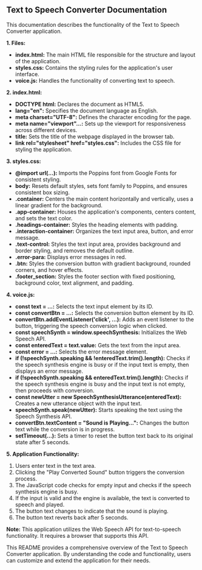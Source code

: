 ## Text to Speech Converter Documentation

This documentation describes the functionality of the Text to Speech Converter application.

**1. Files:**

* **index.html:** The main HTML file responsible for the structure and layout of the application.
* **styles.css:** Contains the styling rules for the application's user interface.
* **voice.js:**  Handles the functionality of converting text to speech.

**2. index.html:**

* **DOCTYPE html:**  Declares the document as HTML5.
* **lang="en":**  Specifies the document language as English.
* **meta charset="UTF-8":**  Defines the character encoding for the page.
* **meta name="viewport"...:**  Sets up the viewport for responsiveness across different devices.
* **title:**  Sets the title of the webpage displayed in the browser tab.
* **link rel="stylesheet" href="styles.css":**  Includes the CSS file for styling the application.

**3. styles.css:**

* **@import url(...):** Imports the Poppins font from Google Fonts for consistent styling.
* **body:**  Resets default styles, sets font family to Poppins, and ensures consistent box sizing.
* **.container:**  Centers the main content horizontally and vertically, uses a linear gradient for the background.
* **.app-container:**  Houses the application's components, centers content, and sets the text color.
* **.headings-container:**  Styles the heading elements with padding.
* **.interaction-container:**  Organizes the text input area, button, and error message.
* **.text-control:**  Styles the text input area, provides background and border styling, and removes the default outline.
* **.error-para:**  Displays error messages in red.
* **.btn:**  Styles the conversion button with gradient background, rounded corners, and hover effects.
* **.footer_section:** Styles the footer section with fixed positioning, background color, text alignment, and padding.

**4. voice.js:**

* **const text = ...:**  Selects the text input element by its ID.
* **const convertBtn = ...:**  Selects the conversion button element by its ID.
* **convertBtn.addEventListener('click', ...):**  Adds an event listener to the button, triggering the speech conversion logic when clicked.
* **const speechSynth = window.speechSynthesis:**  Initializes the Web Speech API.
* **const enteredText = text.value:**  Gets the text from the input area.
* **const error = ...:**  Selects the error message element.
* **if (!speechSynth.speaking && !enteredText.trim().length):**  Checks if the speech synthesis engine is busy or if the input text is empty, then displays an error message.
* **if (!speechSynth.speaking && enteredText.trim().length):**  Checks if the speech synthesis engine is busy and the input text is not empty, then proceeds with conversion.
* **const newUtter = new SpeechSynthesisUtterance(enteredText):**  Creates a new utterance object with the input text.
* **speechSynth.speak(newUtter):**  Starts speaking the text using the Speech Synthesis API.
* **convertBtn.textContent = "Sound is Playing...":**  Changes the button text while the conversion is in progress.
* **setTimeout(...):**  Sets a timer to reset the button text back to its original state after 5 seconds.

**5. Application Functionality:**

1. Users enter text in the text area.
2. Clicking the "Play Converted Sound" button triggers the conversion process.
3. The JavaScript code checks for empty input and checks if the speech synthesis engine is busy.
4. If the input is valid and the engine is available, the text is converted to speech and played.
5. The button text changes to indicate that the sound is playing.
6. The button text reverts back after 5 seconds.

**Note:** This application utilizes the Web Speech API for text-to-speech functionality. It requires a browser that supports this API.

This README provides a comprehensive overview of the Text to Speech Converter application. By understanding the code and functionality, users can customize and extend the application for their needs.
